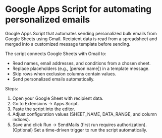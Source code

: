 # Google Apps Script for automating personalized emails

Google Apps Script that automates sending personalized bulk emails from Google Sheets using Gmail. Recipient data is read from a spreadsheet and merged into a customized message template before sending.

The script connects Google Sheets with Gmail to:
- Read names, email addresses, and conditions from a chosen sheet.
- Replace placeholders (e.g., [person name]) in a template message.
- Skip rows when exclusion columns contain values.
- Send personalized emails automatically.

Steps:
1. Open your Google Sheet with recipient data.
2. Go to Extensions → Apps Script.
3. Paste the script into the editor.
4. Adjust configuration values (SHEET_NAME, DATA_RANGE, and column indices).
5. Save and click Run → SendMails (first run requires authorization).
(Optional) Set a time-driven trigger to run the script automatically.
